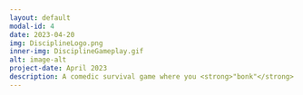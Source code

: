 ```yaml
---
layout: default
modal-id: 4
date: 2023-04-20
img: DisciplineLogo.png
inner-img: DisciplineGameplay.gif
alt: image-alt
project-date: April 2023
description: A comedic survival game where you <strong>"bonk"</strong> children to stop them from growing and destroying the whole place. This was developed in a 2-day game jam, with 3 other team members, where the theme was "Micro/Macro", and an added constraint of a 3-colour palette.<br> I was the animator (3D) and music producer/sound designer of this game. <br> <i>(This is actually the first game that I produced music for, considering I am still learning music production)</i> <p> PLAY ON <a href="https://refreshingcucumber.itch.io/discipline-by-bonk" target="_blank">ITCH.IO<i class="fa-brands fa-fw fa-itch-io"></i></a></p>
---
```

